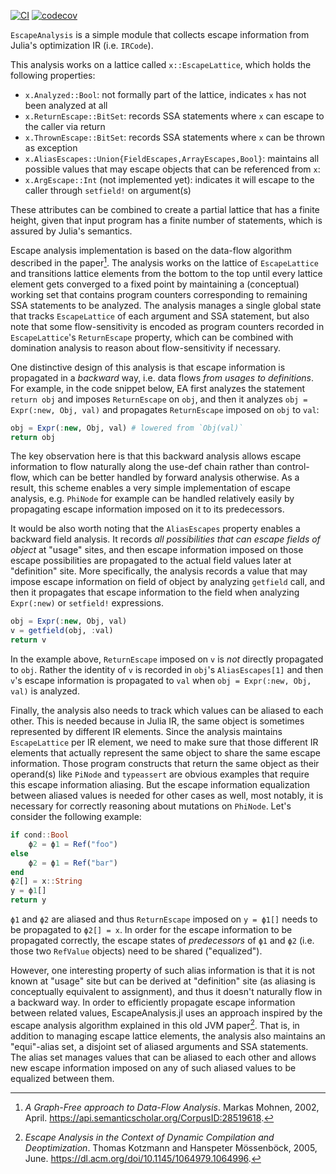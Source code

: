 [![CI](https://github.com/aviatesk/EscapeAnalysis.jl/actions/workflows/ci.yml/badge.svg)](https://github.com/aviatesk/EscapeAnalysis.jl/actions/workflows/ci.yml)
[![codecov](https://codecov.io/gh/aviatesk/EscapeAnalysis.jl/branch/master/graph/badge.svg?token=ADEKPZRUJH)](https://codecov.io/gh/aviatesk/EscapeAnalysis.jl)

`EscapeAnalysis` is a simple module that collects escape information from Julia's optimization IR (i.e. `IRCode`).

This analysis works on a lattice called `x::EscapeLattice`, which holds the following properties:
- `x.Analyzed::Bool`: not formally part of the lattice, indicates `x` has not been analyzed at all
- `x.ReturnEscape::BitSet`: records SSA statements where `x` can escape to the caller via return
- `x.ThrownEscape::BitSet`: records SSA statements where `x` can be thrown as exception
- `x.AliasEscapes::Union{FieldEscapes,ArrayEscapes,Bool}`: maintains all possible values
  that may escape objects that can be referenced from `x`:
- `x.ArgEscape::Int` (not implemented yet): indicates it will escape to the caller through
  `setfield!` on argument(s)

These attributes can be combined to create a partial lattice that has a finite height, given
that input program has a finite number of statements, which is assured by Julia's semantics.

Escape analysis implementation is based on the data-flow algorithm described in the paper[^MM02].
The analysis works on the lattice of `EscapeLattice` and transitions lattice elements from the
bottom to the top until every lattice element gets converged to a fixed point by maintaining
a (conceptual) working set that contains program counters corresponding to remaining SSA
statements to be analyzed. The analysis manages a single global state that tracks
`EscapeLattice` of each argument and SSA statement, but also note that some flow-sensitivity
is encoded as program counters recorded in `EscapeLattice`'s `ReturnEscape` property,
which can be combined with domination analysis to reason about flow-sensitivity if necessary.

One distinctive design of this analysis is that escape information is propagated in a
_backward_ way, i.e. data flows _from usages to definitions_.
For example, in the code snippet below, EA first analyzes the statement `return obj` and
imposes `ReturnEscape` on `obj`, and then it analyzes `obj = Expr(:new, Obj, val)` and
propagates `ReturnEscape` imposed on `obj` to `val`:
```julia
obj = Expr(:new, Obj, val) # lowered from `Obj(val)`
return obj
```
The key observation here is that this backward analysis allows escape information to flow
naturally along the use-def chain rather than control-flow, which can be better handled by
forward analysis otherwise. As a result, this scheme enables a very simple implementation of
escape analysis, e.g. `PhiNode` for example can be handled relatively easily by propagating
escape information imposed on it to its predecessors.

It would be also worth noting that the `AliasEscapes` property enables a backward field
analysis. It records _all possibilities that can escape fields of object_ at "usage" sites,
and then escape information imposed on those escape possibilities are propagated to the
actual field values later at "definition" site. More specifically, the analysis records a
value that may impose escape information on field of object by analyzing `getfield` call,
and then it propagates that escape information to the field when analyzing `Expr(:new)` or
`setfield!` expressions.
```julia
obj = Expr(:new, Obj, val)
v = getfield(obj, :val)
return v
```
In the example above, `ReturnEscape` imposed on `v` is _not_ directly propagated to `obj`.
Rather the identity of `v` is recorded in `obj`'s `AliasEscapes[1]` and then `v`'s escape
information is propagated to `val` when `obj = Expr(:new, Obj, val)` is analyzed.

Finally, the analysis also needs to track which values can be aliased to each other. This is
needed because in Julia IR, the same object is sometimes represented by different IR elements.
Since the analysis maintains `EscapeLattice` per IR element, we need to make sure that those
different IR elements that actually represent the same object to share the same escape information.
Those program constructs that return the same object as their operand(s) like `PiNode` and
`typeassert` are obvious examples that require this escape information aliasing.
But the escape information equalization between aliased values is needed for other cases as
well, most notably, it is necessary for correctly reasoning about mutations on `PhiNode`.
Let's consider the following example:
```julia
if cond::Bool
    ϕ2 = ϕ1 = Ref("foo")
else
    ϕ2 = ϕ1 = Ref("bar")
end
ϕ2[] = x::String
y = ϕ1[]
return y
```
`ϕ1` and `ϕ2` are aliased and thus `ReturnEscape` imposed on `y = ϕ1[]` needs to be propagated to
`ϕ2[] = x`. In order for the escape information to be propagated correctly, the escape states
of _predecessors_ of `ϕ1` and `ϕ2` (i.e. those two `RefValue` objects) need to be shared ("equalized").

However, one interesting property of such alias information is that it is not known at "usage"
site but can be derived at "definition" site (as aliasing is conceptually equivalent to assignment),
and thus it doesn't naturally flow in a backward way. In order to efficiently propagate escape
information between related values, EscapeAnalysis.jl uses an approach inspired by the escape
analysis algorithm explained in this old JVM paper[^JVM05]. That is, in addition to managing
escape lattice elements, the analysis also maintains an "equi"-alias set, a disjoint set of
aliased arguments and SSA statements. The alias set manages values that can be aliased to
each other and allows new escape information imposed on any of such aliased values to be
equalized between them.

[^MM02]: _A Graph-Free approach to Data-Flow Analysis_.
         Markas Mohnen, 2002, April.
         <https://api.semanticscholar.org/CorpusID:28519618>.

[^JVM05]: _Escape Analysis in the Context of Dynamic Compilation and Deoptimization_.
          Thomas Kotzmann and Hanspeter Mössenböck, 2005, June.
          <https://dl.acm.org/doi/10.1145/1064979.1064996>.
